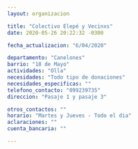 ```yaml
---
layout: organizacion

title: "Colectivo Elepé y Vecinxs"
date: 2020-05-26 20:22:32 -0300

fecha_actualizacion: "6/04/2020"

departamento: "Canelones"
barrio: "18 de Mayo"
actividades: "Olla"
necesidades: "Todo tipo de donaciones"
necesidades_especificas: ""
telefono_contacto: "099239735"
direccion: "Pasaje 1 y pasaje 3"

otros_contactos: ""
horario: "Martes y Jueves - Todo el dia"
aclaraciones: ""
cuenta_bancaria: ""

---
```

